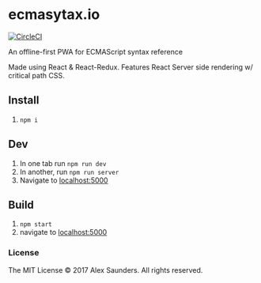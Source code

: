 # ecmasytax.io
[![CircleCI](https://circleci.com/gh/alex-saunders/ecmasyntax.io.svg?style=shield)](https://circleci.com/gh/alex-saunders/ecmasyntax.io)

An offline-first PWA for ECMAScript syntax reference

Made using React & React-Redux. Features React Server side rendering w/ critical path CSS.

## Install
1. `npm i`

## Dev

1. In one tab run `npm run dev`
2. In another, run `npm run server`
2. Navigate to [localhost:5000](http://localhost:5000/)

## Build

1. `npm start`
2. navigate to [localhost:5000](http://localhost:5000/)


### License

The MIT License © 2017 Alex Saunders. All rights reserved.
